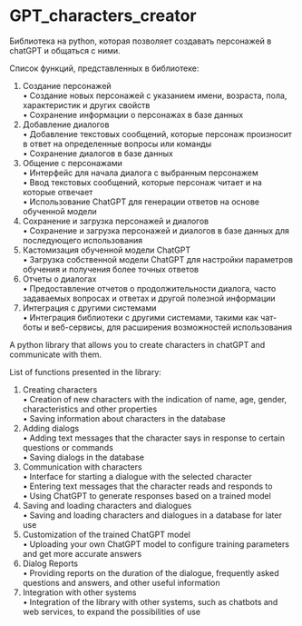# GPT_characters_creator
Библиотека на python, которая позволяет создавать персонажей в chatGPT и общаться с ними.

Список функций, представленных в библиотеке:  
1. Создание персонажей  
• Создание новых персонажей с указанием имени, возраста, пола, характеристик и других свойств  
• Сохранение информации о персонажах в базе данных  
2. Добавление диалогов    
• Добавление текстовых сообщений, которые персонаж произносит в ответ на определенные вопросы или команды  
• Сохранение диалогов в базе данных  
3. Общение с персонажами  
• Интерфейс для начала диалога с выбранным персонажем  
• Ввод текстовых сообщений, которые персонаж читает и на которые отвечает  
• Использование ChatGPT для генерации ответов на основе обученной модели  
4. Сохранение и загрузка персонажей и диалогов  
• Сохранение и загрузка персонажей и диалогов в базе данных для последующего использования  
5. Кастомизация обученной модели ChatGPT  
• Загрузка собственной модели ChatGPT для настройки параметров обучения и получения более точных ответов  
6. Отчеты о диалогах  
• Предоставление отчетов о продолжительности диалога, часто задаваемых вопросах и ответах и другой полезной информации  
7. Интеграция с другими системами  
• Интеграция библиотеки с другими системами, такими как чат-боты и веб-сервисы, для расширения возможностей использования  

A python library that allows you to create characters in chatGPT and communicate with them.

List of functions presented in the library:  
1. Creating characters  
• Creation of new characters with the indication of name, age, gender, characteristics and other properties  
• Saving information about characters in the database  
2. Adding dialogs    
• Adding text messages that the character says in response to certain questions or commands  
• Saving dialogs in the database  
3. Communication with characters  
• Interface for starting a dialogue with the selected character  
• Entering text messages that the character reads and responds to  
• Using ChatGPT to generate responses based on a trained model  
4. Saving and loading characters and dialogues  
• Saving and loading characters and dialogues in a database for later use  
5. Customization of the trained ChatGPT model  
• Uploading your own ChatGPT model to configure training parameters and get more accurate answers  
6. Dialog Reports  
• Providing reports on the duration of the dialogue, frequently asked questions and answers, and other useful information  
7. Integration with other systems  
• Integration of the library with other systems, such as chatbots and web services, to expand the possibilities of use